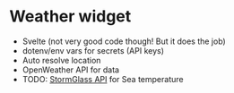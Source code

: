 # Weather widget

- Svelte (not very good code though! But it does the job)
- dotenv/env vars for secrets (API keys)
- Auto resolve location
- OpenWeather API for data
- TODO: [StormGlass API](stormglass.io) for Sea temperature